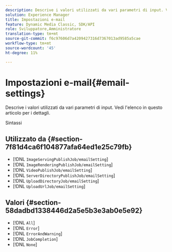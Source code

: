 ```yaml
---
description: Descrive i valori utilizzati da vari parametri di input. Vedi l'elenco in questo articolo per i dettagli.
solution: Experience Manager
title: Impostazioni e-mail
feature: Dynamic Media Classic, SDK/API
role: Sviluppatore,Amministratore
translation-type: tm+mt
source-git-commit: f6c97606d7a4209427316d7367013ad9585a5cae
workflow-type: tm+mt
source-wordcount: '45'
ht-degree: 11%

---
```



# Impostazioni e-mail{#email-settings}

Descrive i valori utilizzati da vari parametri di input. Vedi l&#39;elenco in questo articolo per i dettagli.

Sintassi

## Utilizzato da {#section-7f81d4ca6f104877afa64ed1e25c79fb}

* [!DNL `ImageServingPublishJob/emailSetting`]
* [!DNL `ImageRenderingPublishJob/emailSetting`]
* [!DNL `VideoPublishJob/emailSetting`]
* [!DNL `ServerDirectoryPublishJob/emailSetting`]
* [!DNL `UploadDirectoryJob/emailSetting`]
* [!DNL `UploadUrlJob/emailSetting`]

## Valori {#section-58dadbd1338446d2a5e5b3e3ab0e5e92}

* [!DNL `All`]
* [!DNL `Error`]
* [!DNL `ErrorAndWarning`]
* [!DNL `JobCompletion`]
* [!DNL `None`]

